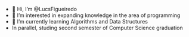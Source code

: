 - 👋 Hi, I’m @LucsFigueiredo
- 👀 I’m interested in expanding knowledge in the area of programming
- 🌱 I’m currently learning Algorithms and Data Structures
 - In parallel, studing second semester of Computer Science graduation
